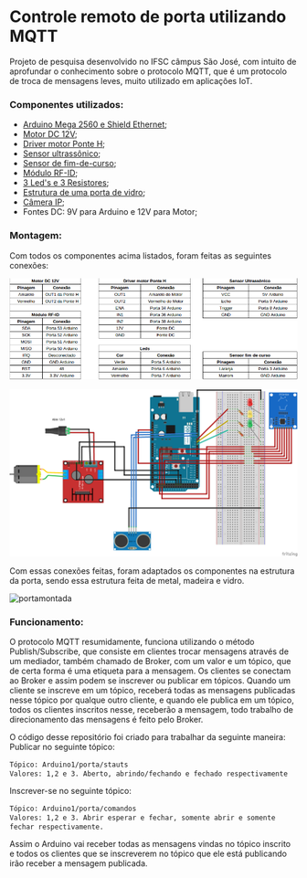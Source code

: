 # Controle remoto de porta utilizando MQTT

Projeto de pesquisa desenvolvido no IFSC câmpus São José, com intuito de aprofundar o conhecimento sobre o protocolo MQTT, que é um protocolo de troca de mensagens leves, muito utilizado em aplicações IoT.

### Componentes utilizados:

- [Arduino Mega 2560 e Shield Ethernet](./img/arduinomega.png);
- [Motor DC 12V](./img/motor.png);
- [Driver motor Ponte H](./img/ponteh.png);
- [Sensor ultrassônico](./img/ultra.png);
- [Sensor de fim-de-curso](./img/curso.png);
- [Módulo RF-ID](./img/rfid.png);
- [3 Led's e 3 Resistores](./img/leds.png); 
- [Estrutura de uma porta de vidro](./img/estrutura.png);
- [Câmera IP](./img/camera.png);
- Fontes DC: 9V para Arduino e 12V para Motor;
  
### Montagem:

Com todos os componentes acima listados, foram feitas as seguintes conexões:

![conexoes](./img/conexoes.png)

![conexoes](./img/esquematico.png)

Com essas conexões feitas, foram adaptados os componentes na estrutura da porta, sendo essa estrutura feita de metal, madeira e vidro. 

![portamontada](./img/porta2.png)

### Funcionamento:

O protocolo MQTT resumidamente, funciona utilizando o método Publish/Subscribe, que consiste em clientes trocar mensagens através de um mediador, também chamado de Broker, com um valor e um tópico, que de certa forma é uma etiqueta para a mensagem. Os clientes se conectam ao Broker e assim podem se inscrever ou publicar em tópicos. Quando um cliente se inscreve em um tópico, receberá todas as mensagens publicadas nesse tópico por qualque outro cliente, e quando ele publica em um tópico, todos os clientes inscritos nesse, receberão a mensagem, todo trabalho de direcionamento das mensagens é feito pelo Broker.

O código desse repositório foi criado para trabalhar da seguinte maneira:
Publicar no seguinte tópico:
    
    Tópico: Arduino1/porta/stauts
    Valores: 1,2 e 3. Aberto, abrindo/fechando e fechado respectivamente
    
Inscrever-se no seguinte tópico:
    
    Tópico: Arduino1/porta/comandos
    Valores: 1,2 e 3. Abrir esperar e fechar, somente abrir e somente fechar respectivamente.
    
Assim o Arduino vai receber todas as mensagens vindas no tópico inscrito e todos os clientes que se inscreverem no tópico que ele está publicando irão receber a mensagem publicada.
